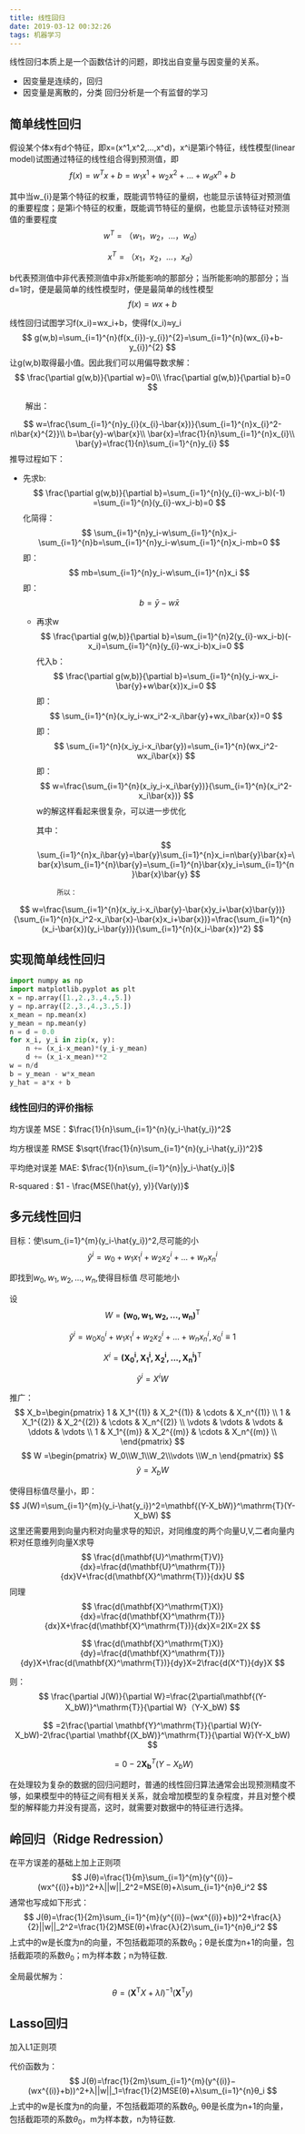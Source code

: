 ```yaml
---
title: 线性回归
date: 2019-03-12 00:32:26
tags: 机器学习
---
```

线性回归本质上是一个函数估计的问题，即找出自变量与因变量的关系。
 - 因变量是连续的，回归
 - 因变量是离散的，分类
  回归分析是一个有监督的学习
  <!--more-->
## 简单线性回归
假设某个体x有d个特征，即x=(x^1,x^2,...,x^d)，x^i是第i个特征，线性模型(linear model)试图通过特征的线性组合得到预测值，即
$$
f(x)=w^{T}x+b=w_{1}x^{1}+w_{2}x^{2}+...+w_{d}x^{n}+b
$$
<!--more-->
 其中当w_{i}是第个特征的权重，既能调节特征的量纲，也能显示该特征对预测值的重要程度；是第i个特征的权重，既能调节特征的量纲，也能显示该特征对预测值的重要程度
$$
w^{T}=（w_{1}，w_{2}，...，w_{d}）
$$

$$
x^{T}=（x_{1}，x_{2}，...，x_{d}）
$$

b代表预测值中非代表预测值中非x所能影响的那部分；当所能影响的那部分；当d=1时，便是最简单的线性模型时，便是最简单的线性模型
$$
f(x)=wx+b
$$


线性回归试图学习f(x_i)=wx_i+b，使得f(x_i)≈y_i
$$
g(w,b)=\sum_{i=1}^{n}(f(x_{i})-y_{i})^{2}=\sum_{i=1}^{n}(wx_{i}+b-y_{i})^{2}
$$
让g(w,b)取得最小值。因此我们可以用偏导数求解： 
$$
\frac{\partial g(w,b)}{\partial w}=0\\
\frac{\partial g(w,b)}{\partial b}=0
$$


&emsp;&emsp;解出：

$$
w=\frac{\sum_{i=1}^{n}y_{i}(x_{i}-\bar{x})}{\sum_{i=1}^{n}x_{i}^2-n\bar{x}^{2}}\\
b=\bar{y}-w\bar{x}\\
\bar{x}=\frac{1}{n}\sum_{i=1}^{n}x_{i}\\
\bar{y}=\frac{1}{n}\sum_{i=1}^{n}y_{i}
$$
推导过程如下：

- 先求b:
  $$
  \frac{\partial g(w,b)}{\partial b}=\sum_{i=1}^{n}(y_{i}-wx_i-b)(-1)
  =\sum_{i=1}^{n}(y_{i}-wx_i-b)=0
  $$
  化简得：
  $$
  \sum_{i=1}^{n}y_i-w\sum_{i=1}^{n}x_i-\sum_{i=1}^{n}b=\sum_{i=1}^{n}y_i-w\sum_{i=1}^{n}x_i-mb=0
  $$
  即：
  $$
  mb=\sum_{i=1}^{n}y_i-w\sum_{i=1}^{n}x_i
  $$
  即：
  $$
  b=\bar{y}-w\bar{x}
  $$

  - 再求w
    $$
    \frac{\partial g(w,b)}{\partial b}=\sum_{i=1}^{n}2(y_{i}-wx_i-b)(-x_i)=\sum_{i=1}^{n}(y_{i}-wx_i-b)x_i=0
    $$
    代入b：
    $$
    \frac{\partial g(w,b)}{\partial b}=\sum_{i=1}^{n}(y_i-wx_i-\bar{y}+w\bar{x})x_i=0
    $$
    即：
    $$
    \sum_{i=1}^{n}(x_iy_i-wx_i^2-x_i\bar{y}+wx_i\bar{x})=0
    $$
    即：
    $$
    \sum_{i=1}^{n}(x_iy_i-x_i\bar{y})=\sum_{i=1}^{n}(wx_i^2-wx_i\bar{x})
    $$
    即：
    $$
    w=\frac{\sum_{i=1}^{n}(x_iy_i-x_i\bar{y})}{\sum_{i=1}^{n}(x_i^2-x_i\bar{x})}
    $$
    w的解这样看起来很复杂，可以进一步优化

    其中：
    $$
    \sum_{i=1}^{n}x_i\bar{y}=\bar{y}\sum_{i=1}^{n}x_i=n\bar{y}\bar{x}=\bar{x}\sum_{i=1}^{n}\bar{y}=\sum_{i=1}^{n}\bar{x}y_i=\sum_{i=1}^{n}\bar{x}\bar{y}
    $$





             所以：
$$
w=\frac{\sum_{i=1}^{n}(x_iy_i-x_i\bar{y}-\bar{x}y_i+\bar{x}\bar{y})}{\sum_{i=1}^{n}(x_i^2-x_i\bar{x}-\bar{x}x_i+\bar{x})}=\frac{\sum_{i=1}^{n}(x_i-\bar{x})(y_i-\bar{y})}{\sum_{i=1}^{n}(x_i-\bar{x})^2}
$$



## 实现简单线性回归

```python
import numpy as np
import matplotlib.pyplot as plt
x = np.array([1.,2.,3.,4.,5.])
y = np.array([2.,3.,4.,3.,5.])
x_mean = np.mean(x)
y_mean = np.mean(y)
n = d = 0.0
for x_i, y_i in zip(x, y):
	n += (x_i-x_mean)*(y_i-y_mean)
	d += (x_i-x_mean)**2
w = n/d
b = y_mean - w*x_mean
y_hat = a*x + b
```

### 线性回归的评价指标

均方误差 MSE：$\frac{1}{n}\sum_{i=1}^{n}(y_i-\hat{y_i})^2$

均方根误差 RMSE $\sqrt{\frac{1}{n}\sum_{i=1}^{n}(y_i-\hat{y_i})^2}$

平均绝对误差 MAE:  $\frac{1}{n}\sum_{i=1}^{n}|y_i-\hat{y_i}|$

R-squared : $1 - \frac{MSE(\hat{y}, y)}{Var(y)}$

## 多元线性回归

目标：使\sum_{i=1}^{m}(y_i-\hat{y_i})^2,尽可能的小
$$
\hat{y}^{i}=w_0+w_1{x_1}^{i}+w_2{x_2}^{i}+...+w_n{x_n}^{i}
$$

即找到${w_0,w_1,w_2,...,w_n}$,使得目标值 尽可能地小

设
$$
W = \mathbf{(w_0,w_1,w_2,...,w_n)}^\mathrm{T}
$$

$$
\hat{y}^{i}=w_0{x_0}^{i}+w_1{x_1}^{i}+w_2{x_2}^{i}+...+w_n{x_n}^{i},{x_0}^{i}\equiv1
$$

$$
X^{i} = \mathbf{(X_0^{i},X_1^{i},X_2^{i},...,X_n^{i})}^\mathrm{T}
$$

$$
\hat{y}^{i}=X^{i}W
$$

推广：
$$
X_b=\begin{pmatrix}
        1 & X_1^{(1)} & X_2^{(1)} & \cdots & X_n^{(1)} \\
        1 &  X_1^{(2)} & X_2^{(2)} & \cdots & X_n^{(2)} \\
        \vdots & \vdots & \vdots & \ddots & \vdots \\
        1 &  X_1^{(m)} & X_2^{(m)} & \cdots & X_n^{(m)} \\
        \end{pmatrix}
$$
$$
W =\begin{pmatrix}
        W_0\\W_1\\W_2\\\vdots \\W_n
        \end{pmatrix}
$$
$$
\hat{y}=X_bW
$$

使得目标值尽量小，即：
$$
J(W)=\sum_{i=1}^{m}(y_i-\hat{y_i})^2=\mathbf{(Y-X_bW)}^\mathrm{T}(Y-X_bW)
$$
这里还需要用到向量内积对向量求导的知识，对同维度的两个向量U,V,二者向量内积对任意维列向量X求导
$$
\frac{d(\mathbf{U}^\mathrm{T}V)}{dx}=\frac{d(\mathbf{U}^\mathrm{T})}{dx}V+\frac{d(\mathbf{X}^\mathrm{T})}{dx}U
$$
同理
$$
\frac{d(\mathbf{X}^\mathrm{T}X)}{dx}=\frac{d(\mathbf{X}^\mathrm{T})}{dx}X+\frac{d(\mathbf{X}^\mathrm{T})}{dx}X=2IX=2X
$$

$$
\frac{d(\mathbf{X}^\mathrm{T}X)}{dy}=\frac{d(\mathbf{X}^\mathrm{T})}{dy}X+\frac{d(\mathbf{X}^\mathrm{T})}{dy}X=2\frac{d(X^T)}{dy}X
$$

则：
$$
\frac{\partial J(W)}{\partial W}=\frac{2\partial\mathbf{(Y-X_bW)}^\mathrm{T}}{\partial W}（Y-X_bW)
$$

$$
=2\frac{\partial \mathbf{Y}^\mathrm{T}}{\partial W}(Y-X_bW)-2\frac{\partial \mathbf{(X_bW)}^\mathrm{T}}{\partial W}(Y-X_bW)
$$

$$
=0 - 2\mathbf{X_b}^{T}(Y-X_bW)
$$


在处理较为复杂的数据的回归问题时，普通的线性回归算法通常会出现预测精度不够，如果模型中的特征之间有相关关系，就会增加模型的复杂程度，并且对整个模型的解释能力并没有提高，这时，就需要对数据中的特征进行选择。
## 岭回归（Ridge Redression）
在平方误差的基础上加上正则项
$$
J(θ)=\frac{1}{m}\sum_{i=1}^{m}(y^{(i)}−(wx^{(i)}+b))^2+λ||w||_2^2=MSE(θ)+λ\sum_{i=1}^{n}θ_i^2
$$
通常也写成如下形式：
$$
J(θ)=\frac{1}{2m}\sum_{i=1}^{m}(y^{(i)}−(wx^{(i)}+b))^2+\frac{λ}{2}||w||_2^2=\frac{1}{2}MSE(θ)+\frac{λ}{2}\sum_{i=1}^{n}θ_i^2
$$
上式中的w是长度为n的向量，不包括截距项的系数$θ_0$；θ是长度为n+1的向量，包括截距项的系数$θ_0$；m为样本数；n为特征数.

全局最优解为：
$$
θ=(\mathbf{X}^\mathrm{T}X+λI)^{−1}(\mathbf{X}^\mathrm{T}y)
$$

## Lasso回归

加入L1正则项

代价函数为：
$$
J(θ)=\frac{1}{2m}\sum_{i=1}^{m}(y^{(i)}−(wx^{(i)}+b))^2+λ||w||_1=\frac{1}{2}MSE(θ)+λ\sum_{i=1}^{n}θ_i
$$
上式中的w是长度为n的向量，不包括截距项的系数$θ_0$, θθ是长度为n+1的向量，包括截距项的系数$θ_0$，m为样本数，n为特征数.